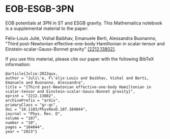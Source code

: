 # EOB-ESGB-3PN
EOB potentials at 3PN in ST and ESGB gravity. This Mathematica notebook is a supplemental material to the paper:

Félix-Louis Julié, Vishal Baibhav, Emanuele Berti, Alessandra Buonanno, "Third post-Newtonian effective-one-body Hamiltonian in scalar-tensor and Einstein-scalar-Gauss-Bonnet gravity" [[2212.13802]](https://arxiv.org/abs/2212.13802).

If you use this material, please cite our paper with the following BibTeX information:

    @article{Julie:2022qux,
    author = "Juli\'e, F\'elix-Louis and Baibhav, Vishal and Berti, Emanuele and Buonanno, Alessandra",
    title = "{Third post-Newtonian effective-one-body Hamiltonian in scalar-tensor and Einstein-scalar-Gauss-Bonnet gravity}",
    eprint = "2212.13802",
    archivePrefix = "arXiv",
    primaryClass = "gr-qc",
    doi = "10.1103/PhysRevD.107.104044",
    journal = "Phys. Rev. D",
    volume = "107",
    number = "10",
    pages = "104044",
    year = "2023"}
